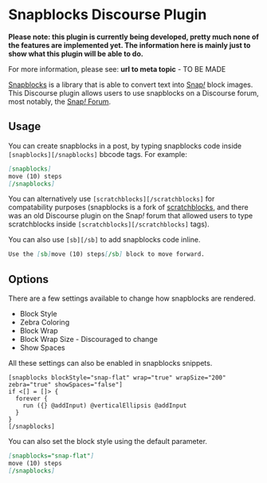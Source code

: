 # **Snapblocks** Discourse Plugin

**Please note: this plugin is currently being developed, pretty much none of the features are implemented yet. The information here is mainly just to show what this plugin will be able to do.**

For more information, please see: **url to meta topic** - TO BE MADE

[Snapblocks](https://snap-blocks.github.io/) is a library that is able to convert text into [Snap<i>!</i>](https://snap.berkeley.edu/) block images. This Discourse plugin allows users to use snapblocks on a Discourse forum, most notably, the [Snap<i>!</i> Forum](https://forum.snap.berkeley.edu/).

## Usage

You can create snapblocks in a post, by typing snapblocks code inside `[snapblocks][/snapblocks]` bbcode tags. For example:

```markdown
[snapblocks]
move (10) steps
[/snapblocks]
```

You can alternatively use `[scratchblocks][/scratchblocks]` for compatability purposes (snapblocks is a fork of [scratchblocks](https://scratchblocks.github.io/), and there was an old Discourse plugin on the Snap<i>!</i> forum that allowed users to type scratchblocks inside `[scratchblocks][/scratchblocks]` tags).

You can also use `[sb][/sb]` to add snapblocks code inline.

```markdown
Use the [sb]move (10) steps[/sb] block to move forward.
```

## Options

There are a few settings available to change how snapblocks are rendered.

- Block Style
- Zebra Coloring
- Block Wrap
- Block Wrap Size - Discouraged to change
- Show Spaces

All these settings can also be enabled in snapblocks snippets.

```
[snapblocks blockStyle="snap-flat" wrap="true" wrapSize="200" zebra="true" showSpaces="false"]
if <[] = []> {
  forever {
    run ({} @addInput) @verticalEllipsis @addInput
  }
}
[/snapblocks]
```

You can also set the block style using the default parameter.

```markdown
[snapblocks="snap-flat"]
move (10) steps
[/snapblocks]
```
